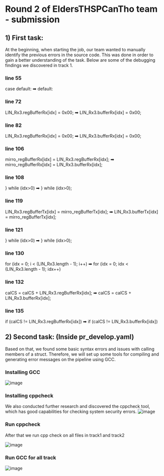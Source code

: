 # Round 2 of EldersTHSPCanTho team - submission

## 1) First task:

At the beginning, when starting the job, our team wanted to manually identify the previous errors in the source code. This was done in order to gain a better understanding of the task. Below are some of the debugging findings we discovered in track 1.

### line 55
case default: ➡ default:
### line 72
LIN_Rx3.regBufferRx[idx] = 0x00; ➡            LIN_Rx3.bufferRx[idx] = 0x00;
### line 82
LIN_Rx3.regBufferRx[idx] = 0x00; ➡            LIN_Rx3.bufferRx[idx] = 0x00;
### line 106
mirro_regBufferRx[idx] = LIN_Rx3.regBufferRx[idx]; ➡        mirro_regBufferRx[idx] = LIN_Rx3.bufferRx[idx];
### line 108
}  while (idx>0) ➡     }  while (idx>0);
### line 119
LIN_Rx3.regBufferTx[idx] = mirro_regBufferTx[idx]; ➡        LIN_Rx3.bufferTx[idx] = mirro_regBufferTx[idx];
### line 121
}  while (idx>0) ➡   }  while (idx>0);
### line 130
for (idx = 0; i < (LIN_Rx3.length - 1); i++) ➡    for (idx = 0; idx < (LIN_Rx3.length - 1); idx++)
### line 132
calCS = calCS + LIN_Rx3.regBufferRx[idx]; ➡        calCS = calCS + LIN_Rx3.bufferRx[idx];
### line 135
if (calCS != LIN_Rx3.regBufferRx[idx]) ➡     if (calCS != LIN_Rx3.bufferRx[idx])

## 2) Second task: (Inside pr_develop.yaml)

Based on that, we found some basic syntax errors and issues with calling members of a struct. Therefore, we will set up some tools for compiling and generating error messages on the pipeline using GCC.

### Installing GCC 
![image](https://github.com/vietha712/CodeRace-CppPipeline/assets/113485058/d6a44421-eb42-4786-89ea-cfc6ef30d212)
  
### Installing cppcheck
We also conducted further research and discovered the cppcheck tool, which has good capabilities for checking system security errors.
![image](https://github.com/vietha712/CodeRace-CppPipeline/assets/113485058/3147a511-0664-4e04-8073-cd9807b37519)

### Run cppcheck
After that we run cpp check on all files in track1 and track2

![image](https://github.com/vietha712/CodeRace-CppPipeline/assets/113485058/82eb5499-a3ec-4f40-9392-a8e054393144)

### Run GCC for all track
![image](https://github.com/vietha712/CodeRace-CppPipeline/assets/113485058/9bf05892-abd1-4b49-aa27-ec2a030d13ad)


  



